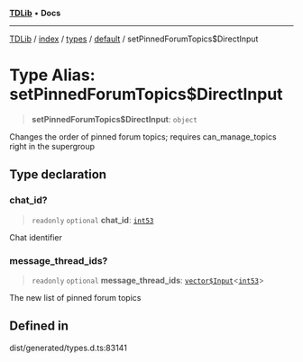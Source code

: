 [**TDLib**](../../../../../../README.md) • **Docs**

***

[TDLib](../../../../../../modules.md) / [index](../../../../../README.md) / [types](../../../README.md) / [default](../README.md) / setPinnedForumTopics$DirectInput

# Type Alias: setPinnedForumTopics$DirectInput

> **setPinnedForumTopics$DirectInput**: `object`

Changes the order of pinned forum topics; requires can_manage_topics right in the supergroup

## Type declaration

### chat\_id?

> `readonly` `optional` **chat\_id**: [`int53`](int53.md)

Chat identifier

### message\_thread\_ids?

> `readonly` `optional` **message\_thread\_ids**: [`vector$Input`](vector$Input.md)\<[`int53`](int53.md)\>

The new list of pinned forum topics

## Defined in

dist/generated/types.d.ts:83141
